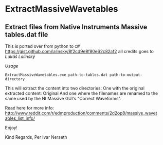 # ExtractMassiveWavetables

## Extract files from Native Instruments Massive tables.dat file
This is ported over from python to c#
https://gist.github.com/lalinsky/8f2cd9e8f80e62c82af2
all credits goes to *Lukáš Lalinský*

*Usage*
```
ExtractMassiveWavetables.exe path-to-tables.dat path-to-output-directory
```

This will extract the content into two directories:
One with the original extracted content: Original
And one where the filenames are renamed to the same used by the NI Massive GUI's "Correct Waveforms".

Read here for more info:
http://www.reddit.com/r/edmproduction/comments/2d2op8/massive_wavetables_list_info/

Enjoy!

Kind Regards,
Per Ivar Nerseth